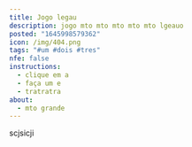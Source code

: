 ```yaml
---
title: Jogo legau
description: jogo mto mto mto mto mto lgeauo
posted: "1645998579362"
icon: /img/404.png
tags: "#um #dois #tres"
nfe: false
instructions:
  - clique em a
  - faça um e
  - tratratra
about:
  - mto grande
---
```

scjsicji